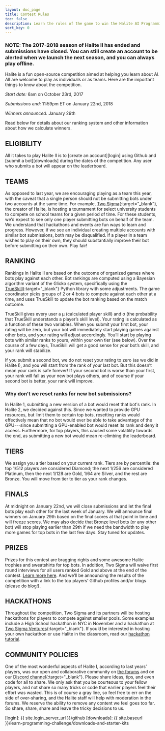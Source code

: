 ```yaml
---
layout: doc_page
title: Contest Rules
toc: false
description: Learn the rules of the game to win the Halite AI Programming Challenge.
sort_key: 0
---
```


### NOTE: The 2017-2018 season of Halite II has ended and submissions have closed. You can still create an account to be alerted when we launch the next season, and you can always play offline.

Halite is a fun open-source competition aimed at helping you learn about AI.  All are welcome to play as individuals or as teams. Here are the important things to know about the competition.

*Start date:* 6am on October 23rd, 2017

*Submissions end:* 11:59pm ET on January 22nd, 2018

*Winners announced:* January 29th

Read below for details about our ranking system and other information about how we calculate winners.


## ELIGIBILITY

All it takes to play Halite II is to [create an account][login] using Github and [submit a bot][downloads] during the dates of the competition. Any user who submits a bot will appear on the leaderboard.

## TEAMS

As opposed to last year, we are encouraging playing as a team this year, with the caveat that a single person should not be submitting bots under two accounts at the same time. For example, [Two Sigma](https://www.twosigma.com){:target="_blank"}, the creator of Halite, is hosting a tournament for select university students to compete on school teams for a given period of time. For these students, we’d expect to see only one player submitting bots on behalf of the team. We understand that hackathons and events are fun ways to learn and progress. However, if we see an individual creating multiple accounts with similar bot submissions, both may be disqualified. If a player in a team wishes to play on their own, they should substantially improve their bot before submitting on their own. Play fair!

## RANKING
Rankings in Halite II are based on the outcome of organized games where bots play against each other. Bot rankings are computed using a Bayesian algorithm variant of the Glicko system, specifically using the [TrueSkill](https://www.microsoft.com/en-us/research/project/trueskill-ranking-system/){:target="_blank"} Python library with some adjustments. The game coordinator picks groups of 2 or 4 bots to compete against each other at a time, and uses TrueSkill to update the bot ranking based on the match outcome.

TrueSkill gives every user a μ (calculated player skill) and σ (the probability that TrueSkill understands a player’s skill level). Your rating is calculated as a function of these two variables. When you submit your first bot, your rating will be zero, but your bot will immediately start playing games against other bots, and your rating will adjust accordingly. You’ll start by playing bots with similar ranks to yours, within your own tier (see below). Over the course of a few days, TrueSkill will get a good sense for your bot’s skill, and your rank will stabilize.

If you submit a second bot, we do not reset your rating to zero (as we did in Halite I), and you will start from the rank of your last bot. But this doesn’t mean your rank is safe forever! If your second bot is worse than your first, your rank will fall as your new bot plays others, and of course if your second bot is better, your rank will improve.

### Why don't we reset ranks for new bot submissions?

In Halite 1, submitting a new version of a bot would reset that bot's rank. In Halite 2, we decided against this. Since we wanted to provide GPU resources, but limit them to certain top bots, resetting ranks would effectively mean that no bot would ever be able to take advantage of the GPU---since submitting a GPU-enabled bot would reset its rank and deny it access. Furthermore, for top players, this caused some volatility towards the end, as submitting a new bot would mean re-climbing the leaderboard.

## TIERS
We assign you a tier based on your current rank.  Tiers are by percentile: the top 1/512 players are considered Diamond; the next 1/256 are considered Platinum, then the next 1/128 are Gold, 1/64 are Silver, and the rest are Bronze. You will move from tier to tier as your rank changes.

## FINALS
At midnight on January 22nd, we will close submissions and let the final bots play each other for the last week of January. We will announce final winners on January 29th based on the final scores at that point in time and will freeze scores. We may also decide that Bronze level bots (or any other bot) will stop playing earlier than 29th if we need the bandwidth to play more games for top bots in the last few days. Stay tuned for updates.

## PRIZES
Prizes for this contest are bragging rights and some awesome Halite trophies and sweatshirts for top bots. In addition, Two Sigma will waive first round interviews for all users ranked Gold and above at the end of the contest. [Learn more here](two-sigma-recruiting). And we’ll be announcing the results of the competition with a link to the top players’ Github profiles and/or blogs (please do blog!).

## HACKATHONS
Throughout the competition, Two Sigma and its partners will be hosting hackathons for players to compete against smaller pools. Some examples include a High School hackathon in NYC in November and a hackathon at [Two Sigma Ventures](https://www.twosigmaventures.com/){:target="_blank"}. If you’d be interested in hosting your own hackathon or use Halite in the classroom, read our [hackathon tutorial](hackathon-rules).

## COMMUNITY POLICIES
One of the most wonderful aspects of Halite I, according to last years’ players, was our open and collaborative community on [the forums](https://forums.halite.io) and on our [Discord channel](https://discordapp.com/invite/EqW8DCB){:target="_blank"}. Please share ideas, tips, and even code for all to share. We only ask that you be courteous to your fellow players, and not share so many tricks or code that earlier players feel their effort was wasted. This is of course a gray line, so feel free to err on the side of over-sharing, and the Halite staff will help with moderation in the forums. We reserve the ability to remove any content we feel goes too far. So share, share, share and leave the tricky decisions to us.

[login]: {{ site.login_server_url }}/github
[downloads]: {{ site.baseurl }}/learn-programming-challenge/downloads-and-starter-kits
